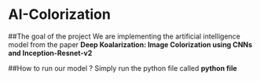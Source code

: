 # AI-Colorization

##The goal of the project
We are implementing the artificial intelligence model from the paper **Deep Koalarization: Image Colorization using CNNs and Inception-Resnet-v2** 

##How to run our model ?
Simply run the python file called **python file** 
